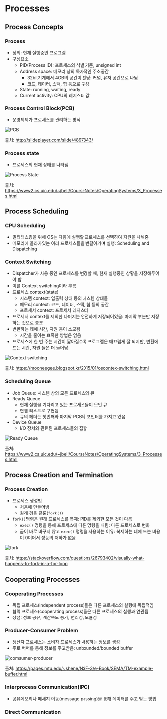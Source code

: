 # Processes
## Process Concepts
### Process
- 정의: 현재 실행중인 프로그램
- 구성요소
	- PID(Process ID): 프로세스의 식별 기준, unsigned int
	- Address space: 메모리 상의 독자적인 주소공간
		- 32bit기계에서 4GB의 공간이 할당: 커널, 유저 공간으로 나뉨
		- 코드, 데이터, 스택, 힙 등으로 구성
	- State: running, waiting, ready
	- Current activity: CPU의 레지스터 값

### Process Control Block(PCB)
- 운영체제가 프로세스를 관리하는 방식

![PCB](http://slideplayer.com/4897843/16/images/7/Process+Control+Block+%28PCB%29.jpg)

출처: http://slideplayer.com/slide/4897843/

### Process state
- 프로세스의 현재 상태를 나타냄

![Process State](https://www2.cs.uic.edu/~jbell/CourseNotes/OperatingSystems/images/Chapter3/3_02_ProcessState.jpg)

출처: https://www2.cs.uic.edu/~jbell/CourseNotes/OperatingSystems/3_Processes.html

## Process Scheduling
### CPU Scheduling
- 멀티태스킹을 위해 OS는 다음에 실행할 프로세스를 선택하여 자원을 나눠줌
- 메모리에 올라가있는 여러 프로세스들을 번갈아가며 실행: Scheduling and Dispatching

### Context Switching
- Dispatcher가 사용 중인 프로세스를 변경할 때, 현재 실행중인 상황을 저장해두어야 함
- 이를 Context switching이라 부름
- 프로세스 context(state)
	- 시스템 context: 입출력 상태 등의 시스템 상태들
	- 메모리 context: 코드, 데이터, 스택, 힙 등의 공간
	- 프로세서 context: 프로세서 레지스터
- 프로세서 context를 제외한 나머지는 안전하게 저장되어있음: 마지막 부분만 저장하는 것으로 충분
- 변환하는 데에 시간, 자원 등이 소모됨
	- 시간을 줄이는 뾰족한 방법은 없음
- 프로세스에 한 번 주는 시간이 짧아질수록 프로그램은 매끄럽게 잘 되지만, 변환에 드는 시간, 자원 들은 더 늘어남

![Context switching](https://3.bp.blogspot.com/-awzANabX1O4/VMUx-d_bNII/AAAAAAAAABo/bDSWpdaTmCk/s1600/image026.jpg)

출처: https://mooneegee.blogspot.kr/2015/01/oscontex-switching.html

### Scheduling Queue
- Job Queue: 시스템 상의 모든 프로세스의 큐
- Ready Queue
	- 현재 실행을 기다리고 있는 프로세스들이 모인 큐
	- 연결 리스트로 구현됨
	- 큐의 헤더는 첫번째와 마지막 PCB의 포인터를 가지고 있음
- Device Queue
	- I/O 장치와 관련된 프로세스들의 집합

![Ready Queue](https://www2.cs.uic.edu/~jbell/CourseNotes/OperatingSystems/images/Chapter3/3_05_Queues.jpg)

출처: https://www2.cs.uic.edu/~jbell/CourseNotes/OperatingSystems/3_Processes.html

## Process Creation and Termination
### Process Creation
- 프로세스 생성법
	- 처음에 만들어냄
	- 원래 것을 클론(`fork()`)
- `fork()`명령은 원래 프로세스를 복제: PID를 제외한 모든 것이 다름
	- `exec()` 명령을 통해 프로세스에 다른 명령을 내림: 다른 프로세스로 변화
	- 굳이 바로 바꾸지 않고 `exec()` 명령을 사용하는 이유: 복제하는 데에 드는 비용이 0이어서 성능의 저하가 없음

![fork](https://i.stack.imgur.com/x7JPT.png)

출처: https://stackoverflow.com/questions/26793402/visually-what-happens-to-fork-in-a-for-loop

## Cooperating Processes
### Cooperating Processes
- 독립 프로세스(independent process)들은 다른 프로세스의 실행에 독립적임
- 협력 프로세스(cooperating process)들은 다른 프로세스의 실행과 연관됨
- 장점: 정보 공유, 계산속도 증가, 편리성, 모듈성

### Producer-Consumer Problem
- 생산자 프로세스는 소비자 프로세스가 사용하는 정보를 생성
- 주로 버퍼를 통해 정보를 주고받음: unbounded/bounded buffer

![comsumer-producer](https://pages.mtu.edu/~shene/NSF-3/e-Book/SEMA/DIAGRAM-producer.jpg)

출처: https://pages.mtu.edu/~shene/NSF-3/e-Book/SEMA/TM-example-buffer.html

### Interprocess Communication(IPC)
- 공유메모리나 메세지 이동(message passing)을 통해 데이터를 주고 받는 방법

### Direct Communication
